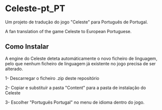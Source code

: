# Celeste-pt_PT
Um projeto de tradução do jogo "Celeste" para Português de Portugal.

A fan translation of the game Celeste to European Portuguese.

## Como Instalar

A engine do Celeste deteta automáticamente o novo ficheiro de linguagem, pelo que nenhum ficheiro de linguagem já existente no jogo precisa de ser alterado.

1- Descarregar o ficheiro .zip deste repositório

2- Copiar e substituír a pasta "Content" para a pasta de instalação do Celeste

3- Escolher "Português Portugal" no menu de idioma dentro do jogo. 
